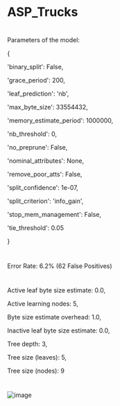 # ASP_Trucks

#
Parameters of the model:

{
 
 'binary_split': False,
 
 'grace_period': 200,
 
 'leaf_prediction': 'nb',
 
 'max_byte_size': 33554432,
 
 'memory_estimate_period': 1000000,
 
 'nb_threshold': 0,
 
 'no_preprune': False,
 
 'nominal_attributes': None,
 
 'remove_poor_atts': False,
 
 'split_confidence': 1e-07,
 
 'split_criterion': 'info_gain',
 
 'stop_mem_management': False,
 
 'tie_threshold': 0.05

}

#
Error Rate: 6.2% (62 False Positives)
#

Active leaf byte size estimate: 0.0,

Active learning nodes: 5,

Byte size estimate overhead: 1.0,

Inactive leaf byte size estimate: 0.0,

Tree depth: 3,

Tree size (leaves): 5,

Tree size (nodes): 9
#
![image](https://user-images.githubusercontent.com/62459136/182060045-37947b0e-46f5-4a54-9f82-ada5d7f6e72c.png)
